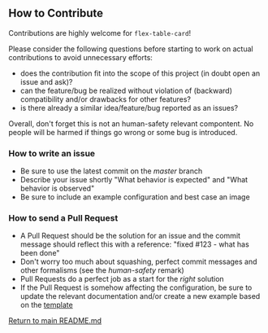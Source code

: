 ## How to Contribute

Contributions are highly welcome for `flex-table-card`!

Please consider the following questions before starting to work on actual 
contributions to avoid unnecessary efforts:

* does the contribution fit into the scope of this project 
  (in doubt open an issue and ask)?
* can the feature/bug be realized without violation of (backward) compatibility 
  and/or drawbacks for other features?
* is there already a similar idea/feature/bug reported as an issues?

Overall, don't forget this is not an human-safety relevant compontent. No people
will be harmed if things go wrong or some bug is introduced.

### How to write an issue

* Be sure to use the latest commit on the *master* branch
* Describe your issue shortly "What behavior is expected" and 
  "What behavior is observed"
* Be sure to include an example configuration and best case an image

### How to send a Pull Request

* A Pull Request should be the solution for an issue and the commit message should
  reflect this with a reference: "fixed #123 - what has been done"
* Don't worry too much about squashing, perfect commit messages and other
  formalisms (see the *human-safety* remark)
* Pull Requests do a perfect job as a start for the *right* solution
* If the Pull Request is somehow affecting the configuration, be sure to update
  the relevant documentation and/or create a new example based on the 
	[template](https://github.com/custom-cards/flex-table-card/blob/master/docs/_example-cfg-template.md) 




[Return to main README.md](../README.md)
